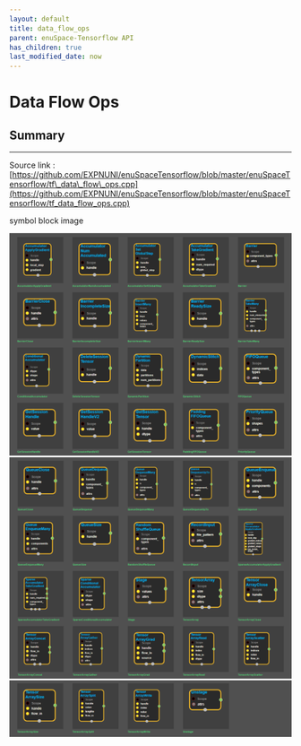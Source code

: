 ```yaml
--- 
layout: default 
title: data_flow_ops 
parent: enuSpace-Tensorflow API 
has_children: true 
last_modified_date: now 
--- 
```


# Data Flow Ops

## Summary

---

Source link : [https://github.com/EXPNUNI/enuSpaceTensorflow/blob/master/enuSpaceTensorflow/tf\_data\_flow\_ops.cpp](https://github.com/EXPNUNI/enuSpaceTensorflow/blob/master/enuSpaceTensorflow/tf_data_flow_ops.cpp)

symbol block image 

![](./assets/tf_data_flow_ops_symbols1.png)![](/assets/tf_data_flow_ops_symbols2.png)![](/assets/tf_data_flow_ops_symbols3.png)

